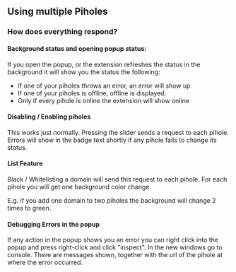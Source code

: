 ## Using multiple Piholes

### How does everything respond?

#### Background status and opening popup status:

If you open the popup, or the extension refreshes the status in the background it will show you the status the following:
- If one of your piholes throws an error, an error will show up
- If one of your piholes is offline, offline is displayed.
- Only if every pihole is online the extension will show online

#### Disabling / Enabling piholes

This works just normally. Pressing the slider sends a request to each pihole.
Errors will show in the badge text shortly if any pihole fails to change its status.

#### List Feature

Black / Whitelisting a domain will send this request to each pihole. For each pihole you will get one background color change.

E.g. if you add one domain to two piholes the background will change 2 times to green.

#### Debugging Errors in the popup

If any action in the popup shows you an error you can right click into the popup and press right-click and click "inspect".
In the new windows go to console. There are messages shown, together with the url of the pihole at where the error occurred.

